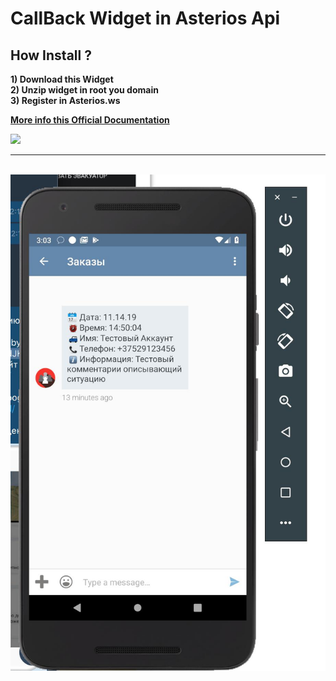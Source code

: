 # CallBack Widget in Asterios Api

## How Install ?
<strong>
1) Download this Widget <br>
2) Unzip widget in root you domain <br>
3) Register in Asterios.ws <br>
</strong>

<a href="http://info.asterios.ws:3000/callback_widget" target="_blank"> <strong>More info this Official Documentation </strong></a>

<img src="https://asterios.ws/post/asterios_35e3942b49.jpg" />
<br><hr><br>
<img src="https://github.com/saintvili/CallBack_in_AsteriosMessage/blob/master/XpweKIB7oxs.jpg?raw=true" />
